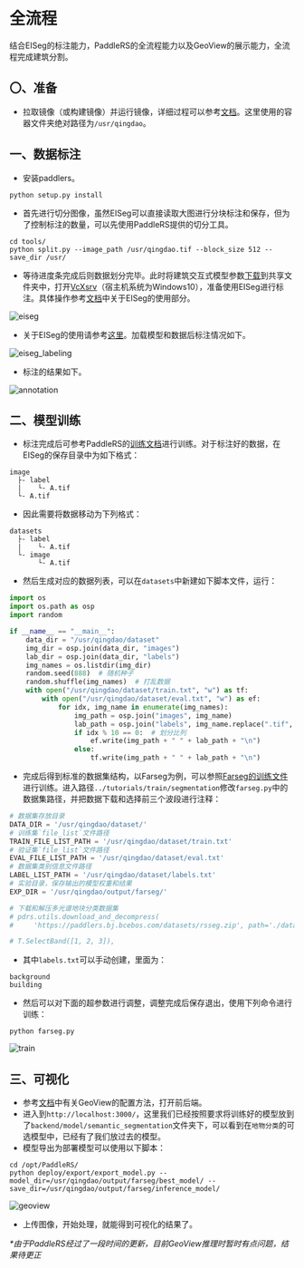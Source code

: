 # 全流程

结合EISeg的标注能力，PaddleRS的全流程能力以及GeoView的展示能力，全流程完成建筑分割。

## 〇、准备

- 拉取镜像（或构建镜像）并运行镜像，详细过程可以参考[文档](../../docker/README.md)。这里使用的容器文件夹绝对路径为`/usr/qingdao`。

## 一、数据标注

- 安装paddlers。

```shell
python setup.py install
```

- 首先进行切分图像，虽然EISeg可以直接读取大图进行分块标注和保存，但为了控制标注的数量，可以先使用PaddleRS提供的切分工具。

```shell
cd tools/
python split.py --image_path /usr/qingdao.tif --block_size 512 --save_dir /usr/
```

- 等待进度条完成后则数据划分完毕。此时将建筑交互式模型参数[下载](https://paddleseg.bj.bcebos.com/eiseg/0.4/static_hrnet18_ocr48_rsbuilding_instance.zip)到共享文件夹中，打开[VcXsrv](https://sourceforge.net/projects/vcxsrv/)（宿主机系统为Windows10），准备使用EISeg进行标注。具体操作参考[文档](../docker/README.md)中关于EISeg的使用部分。

![eiseg](https://user-images.githubusercontent.com/71769312/222040539-34a369f3-6da8-4047-a3a5-ebf9b831d175.png)

- 关于EISeg的使用请参考[这里](https://github.com/PaddlePaddle/PaddleSeg/blob/release/2.7/EISeg/docs/image.md)。加载模型和数据后标注情况如下。

![eiseg_labeling](https://user-images.githubusercontent.com/71769312/222041481-da2398e4-b312-418f-9cf7-e2c22badfe8a.png)

- 标注的结果如下。

![annotation](https://user-images.githubusercontent.com/71769312/222097042-6f65048e-c20b-4650-a33a-516bb4bb7963.png)

## 二、模型训练

- 标注完成后可参考PaddleRS的[训练文档](../../tutorials/train/README.md)进行训练。对于标注好的数据，在EISeg的保存目录中为如下格式：

```
image
  ├- label
  |    └- A.tif
  └- A.tif
```

- 因此需要将数据移动为下列格式：

```
datasets
  ├- label
  |    └- A.tif
  └- image
       └- A.tif
```

- 然后生成对应的数据列表，可以在`datasets`中新建如下脚本文件，运行：

```python
import os
import os.path as osp
import random

if __name__ == "__main__":
    data_dir = "/usr/qingdao/dataset"
    img_dir = osp.join(data_dir, "images")
    lab_dir = osp.join(data_dir, "labels")
    img_names = os.listdir(img_dir)
    random.seed(888)  # 随机种子
    random.shuffle(img_names)  # 打乱数据
    with open("/usr/qingdao/dataset/train.txt", "w") as tf:
        with open("/usr/qingdao/dataset/eval.txt", "w") as ef:
            for idx, img_name in enumerate(img_names):
                img_path = osp.join("images", img_name)
                lab_path = osp.join("labels", img_name.replace(".tif", "_mask.tif"))
                if idx % 10 == 0:  # 划分比列
                    ef.write(img_path + " " + lab_path + "\n")
                else:
                    tf.write(img_path + " " + lab_path + "\n")
```

- 完成后得到标准的数据集结构，以Farseg为例，可以参照[Farseg的训练文件](../../tutorials/train/segmentation/farseg.py)进行训练。进入路径`../tutorials/train/segmentation`修改`farseg.py`中的数据集路径，并把数据下载和选择前三个波段进行注释：

```python
# 数据集存放目录
DATA_DIR = '/usr/qingdao/dataset/'
# 训练集`file_list`文件路径
TRAIN_FILE_LIST_PATH = '/usr/qingdao/dataset/train.txt'
# 验证集`file_list`文件路径
EVAL_FILE_LIST_PATH = '/usr/qingdao/dataset/eval.txt'
# 数据集类别信息文件路径
LABEL_LIST_PATH = '/usr/qingdao/dataset/labels.txt'
# 实验目录，保存输出的模型权重和结果
EXP_DIR = '/usr/qingdao/output/farseg/'

# 下载和解压多光谱地块分类数据集
# pdrs.utils.download_and_decompress(
#     'https://paddlers.bj.bcebos.com/datasets/rsseg.zip', path='./data/')

# T.SelectBand([1, 2, 3]),
```

- 其中`labels.txt`可以手动创建，里面为：

```
background
building
```

- 然后可以对下面的超参数进行调整，调整完成后保存退出，使用下列命令进行训练：

```shell
python farseg.py
```

![train](https://github.com/geoyee/img-bed/assets/71769312/03920e88-97cf-40d5-b468-29fa1c4da57d)

## 三、可视化

- 参考[文档](../../docker/README.md)中有关GeoView的配置方法，打开前后端。
- 进入到`http://localhost:3000/`，这里我们已经按照要求将训练好的模型放到了`backend/model/semantic_segmentation`文件夹下，可以看到在`地物分类`的可选模型中，已经有了我们放过去的模型。
- 模型导出为部署模型可以使用以下脚本：

```shell
cd /opt/PaddleRS/
python deploy/export/export_model.py --model_dir=/usr/qingdao/output/farseg/best_model/ --save_dir=/usr/qingdao/output/farseg/inference_model/
```

![geoview](https://github.com/geoyee/img-bed/assets/71769312/7228c87c-5d2a-4e4a-bd98-b76a6a791b68)

- 上传图像，开始处理，就能得到可视化的结果了。

*\*由于PaddleRS经过了一段时间的更新，目前GeoView推理时暂时有点问题，结果待更正*
